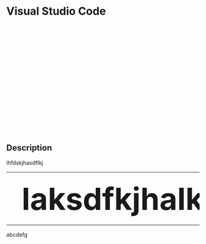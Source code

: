 <!-- TITLE: Visual Studio Code -->
<!-- SUBTITLE: Code editing. Redefined. Free. Open source. Runs everywhere. -->

# Visual Studio Code

<div style="
	background-image: url(https://i.ytimg.com/vi/anvYeA1pWlk/maxresdefault.jpg); 
	height: 20em; 
	background-attachment: fixed;
	background-position: top;
  background-repeat: no-repeat;
	background-size: contain">
</div>

## Description
lhfdskjhasdflkj

<table class="tg">
  <tr style="font-size: 5em">
    <th class="tg-0lax">laksdfkjhalksdh</th>
  </tr>
</table>
<table>
	<tr>a</tr>
	<tr>b</tr>
	<tr>c</tr>
	<tr>d</tr>
	<tr>e</tr>
	<tr>f</tr>
	<tr>g</tr>
</table>